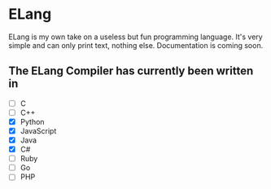# ELang

ELang is my own take on a useless but fun programming language. It's very simple and can only print text, nothing else. Documentation is coming soon.

## The ELang Compiler has currently been written in
- [ ] C
- [ ] C++
- [x] Python
- [x] JavaScript
- [x] Java
- [x] C#
- [ ] Ruby
- [ ] Go
- [ ] PHP
